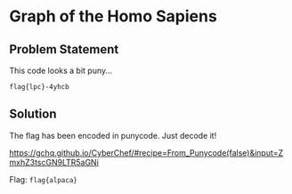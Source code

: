 # Graph of the Homo Sapiens
## Problem Statement

This code looks a bit puny...

`flag{lpc}-4yhcb`

## Solution

The flag has been encoded in punycode. Just decode it!

https://gchq.github.io/CyberChef/#recipe=From_Punycode(false)&input=ZmxhZ3tscGN9LTR5aGNi

Flag: `flag{alpaca}`
